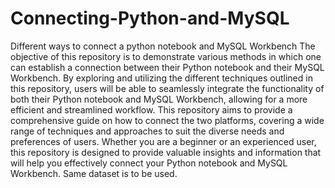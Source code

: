 # Connecting-Python-and-MySQL
 Different ways to connect a python notebook and MySQL Workbench
The objective of this repository is to demonstrate various methods in which one can establish a connection between their Python notebook and their MySQL Workbench. By exploring and utilizing the different techniques outlined in this repository, users will be able to seamlessly integrate the functionality of both their Python notebook and MySQL Workbench, allowing for a more efficient and streamlined workflow. This repository aims to provide a comprehensive guide on how to connect the two platforms, covering a wide range of techniques and approaches to suit the diverse needs and preferences of users. Whether you are a beginner or an experienced user, this repository is designed to provide valuable insights and information that will help you effectively connect your Python notebook and MySQL Workbench.
Same dataset is to be used.
